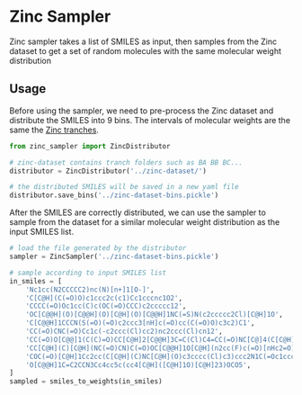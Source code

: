 # Zinc Sampler
Zinc sampler takes a list of SMILES as input, then samples from the Zinc dataset to get a set of random molecules with the same molecular weight distribution

## Usage
Before using the sampler, we need to pre-process the Zinc dataset and distribute the SMILES into 9 bins. The intervals of molecular weights are the same the [Zinc tranches](https://zinc.docking.org/tranches/home/#).
```python
from zinc_sampler import ZincDistributor

# zinc-dataset contains tranch folders such as BA BB BC...
distributor = ZincDistributor('../zinc-dataset/')

# the distributed SMILES will be saved in a new yaml file
distributor.save_bins('../zinc-dataset-bins.pickle')
```

After the SMILES are correctly distributed, we can use the sampler to sample from the dataset for a similar molecular weight distribution as the input SMILES list.
```python
# load the file generated by the distributor
sampler = ZincSampler('../zinc-dataset-bins.pickle')

# sample according to input SMILES list
in_smiles = [
    'Nc1cc(N2CCCCC2)nc(N)[n+]1[O-]',
    'C[C@H](C(=O)O)c1ccc2c(c1)Cc1cccnc1O2',
    'CCCC(=O)Oc1cc(C)c(OC(=O)CCC)c2ccccc12',
    'OC[C@@H](O)[C@@H](O)[C@H](O)[C@@H]1NC(=S)N(c2ccccc2Cl)[C@H]1O',
    'C[C@@H]1CCCN(S(=O)(=O)c2ccc3[nH]c(=O)cc(C(=O)O)c3c2)C1',
    'CC(=O)CNC(=O)Cc1c(-c2ccc(Cl)cc2)nc2ccc(Cl)cn12',
    'CC(=O)O[C@@]1(C(C)=O)CC[C@H]2[C@@H]3C=C(Cl)C4=CC(=O)NC[C@]4(C[C@H]3CC[C@@]21C',
    'CC[C@H](C)[C@H](NC(=O)CN)C(=O)OC[C@@H]1O[C@H](n2cc(F)c(=O)[nHc2=O)[C@@H](O)[C@H]1O',
    'COC(=O)[C@H]1Cc2cc(C[C@H](C)NC[C@H](O)c3cccc(Cl)c3)ccc2N1C(=Oc1ccccc1',
    'O[C@@H]1C=C2CCN3Cc4cc5c(cc4[C@H]([C@H]1O)[C@H]23)OCO5',
]
sampled = smiles_to_weights(in_smiles)
```